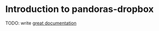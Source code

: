 # Introduction to pandoras-dropbox

TODO: write [great documentation](http://jacobian.org/writing/what-to-write/)
